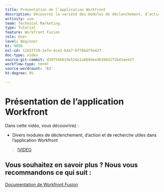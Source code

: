 ```yaml
---
title: Présentation de l’application Workfront
description: Découvrez la variété des modules de déclenchement, d’action et de recherche utiles dans l’application Workfront dans [!DNL Adobe Workfront Fusion].
activity: use
team: Technical Marketing
type: Tutorial
feature: Workfront Fusion
role: User
level: Beginner
kt: 9056
exl-id: 12e5ff29-2efe-4ce3-b4a7-0778bdf5e427
doc-type: video
source-git-commit: d39754b619e526e1a869deedb38dd2f2b43aee57
workflow-type: tm+mt
source-wordcount: '63'
ht-degree: 0%

---
```


# Présentation de l’application Workfront

Dans cette vidéo, vous découvrirez :

* Divers modules de déclenchement, d’action et de recherche utiles dans l’application Workfront

>[!VIDEO](https://video.tv.adobe.com/v/335297/?quality=12)


## Vous souhaitez en savoir plus ? Nous vous recommandons ce qui suit :

[Documentation de Workfront Fusion](https://experienceleague.adobe.com/docs/workfront/using/adobe-workfront-fusion/workfront-fusion-2.html?lang=en)
